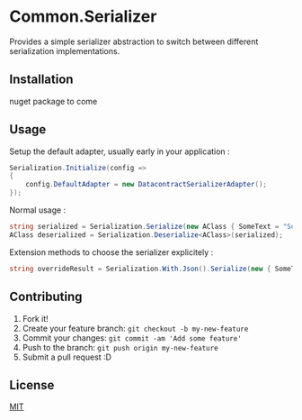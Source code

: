 # Common.Serializer

Provides a simple serializer abstraction to switch between different serialization implementations.

## Installation

nuget package to come

## Usage

Setup the default adapter, usually early in your application :   
```C#
Serialization.Initialize(config =>
{
    config.DefaultAdapter = new DatacontractSerializerAdapter();
});
```
Normal usage :
```C#
string serialized = Serialization.Serialize(new AClass { SomeText = "SomeText" });
AClass deserialized = Serialization.Deserialize<AClass>(serialized);
```
Extension methods to choose the serializer explicitely :
```C#
string overrideResult = Serialization.With.Json().Serialize(new { SomeText = "SomeText" });
```

## Contributing

1. Fork it!
2. Create your feature branch: `git checkout -b my-new-feature`
3. Commit your changes: `git commit -am 'Add some feature'`
4. Push to the branch: `git push origin my-new-feature`
5. Submit a pull request :D

## License

[MIT](License.txt)
